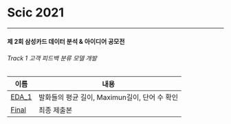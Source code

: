 # Scic 2021 
-------------------
#### 제 2회 삼성카드 데이터 분석 & 아이디어 공모전
###### Track 1 고객 피드백 분류 모델 개발

|이름|내용|
|---|---|
|[EDA_1](https://github.com/hundredeuk2/Contest/blob/main/Scic2021/EDA_Length.ipynb)|발화들의 평균 길이, Maximun길이, 단어 수 확인|
|[Final](https://github.com/hundredeuk2/Contest/blob/main/Scic2021/LeePark.ipynb)|최종 제출본|
